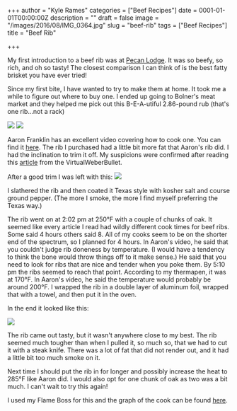 +++
author = "Kyle Rames"
categories = ["Beef Recipes"]
date = 0001-01-01T00:00:00Z
description = ""
draft = false
image = "/images/2016/08/IMG_0364.jpg"
slug = "beef-rib"
tags = ["Beef Recipes"]
title = "Beef Rib"

+++

My first introduction to a beef rib was at [Pecan Lodge](http://www.pecanlodge.com/). It was so beefy, so rich, and oh so tasty! The closest comparison I can think of is the best fatty brisket you have ever tried!

Since my first bite, I have wanted to try to make them at home. It took me a while to figure out where to buy one. I ended up going to Bolner's meat market and they helped me pick out this B-E-A-utiful 2.86-pound rub (that's one rib...not a rack)  

![](/content/images/2016/07/IMG_0355.jpg)
![](/content/images/2016/07/IMG_0356.jpg)

Aaron Franklin has an excellent video covering how to cook one. You can find it [here](https://www.youtube.com/watch?v=nFVu_XwLrew). The rib I purchased had a little bit more fat that Aaron's rib did. I had the inclination to trim it off. My suspicions were confirmed after reading this [article](http://virtualweberbullet.com/shortribs2.html) from the VirtualWeberBullet.

After a good trim I was left with this:
![](/content/images/2016/07/IMG_0360.jpg)

I slathered the rib and then coated it Texas style with kosher salt and course ground pepper. (The more I smoke, the more I find myself preferring the Texas way.)


The rib went on at 2:02 pm at 250°F with a couple of chunks of oak. It seemed like every article I read had wildly different cook times for beef ribs. Some said 4 hours others said 8. All of my cooks seem to be on the shorter end of the spectrum, so I planned for 4 hours. In Aaron's video, he said that you couldn't judge rib doneness by temperature. (I would have a tendency to think the bone would throw things off to it make sense.) He said that you need to look for ribs that are nice and tender when you poke them. By 5:10 pm the ribs seemed to reach that point. According to my thermapen, it was at 170°F. In Aaron's video, he said the temperature would probably be around 200°F. I wrapped the rib in a double layer of aluminum foil, wrapped that with a towel, and then put it in the oven.

In the end it looked like this:

![](/content/images/2016/07/IMG_0364.jpg)

The rib came out tasty, but it wasn't anywhere close to my best. The rib seemed much tougher than when I pulled it, so much so, that we had to cut it with a steak knife. There was a lot of fat that did not render out, and it had a little bit too much smoke on it.

Next time I should put the rib in for longer and possibly increase the heat to 285°F like Aaron did. I would also opt for one chunk of oak as two was a bit much. I can't wait to try this again!

I used my Flame Boss for this and the graph of the cook can be found [here](https://myflameboss.com/cooks/28815).